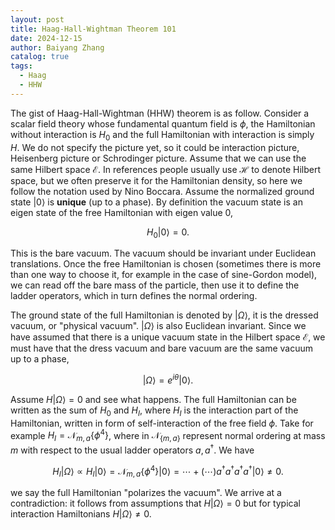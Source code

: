 ```yaml
---
layout: post
title: Haag-Hall-Wightman Theorem 101
date: 2024-12-15
author: Baiyang Zhang
catalog: true
tags:
  - Haag
  - HHW
---
```


The gist of Haag-Hall-Wightman (HHW) theorem is as follow. Consider a scalar field theory whose fundamental quantum field is $\phi$, the Hamiltonian without interaction is $H_ {0}$ and the full Hamiltonian with interaction is simply $H$. We do not specify the picture yet, so it could be interaction picture, Heisenberg picture or Schrodinger picture. Assume that we can use the same Hilbert space $\mathcal{E}$. In references people usually use $\mathcal{H}$ to denote Hilbert space, but we often preserve it for the Hamiltonian density, so here we follow the notation used by Nino Boccara. Assume the normalized ground state $\left\lvert 0 \right\rangle$ is **unique** (up to a phase). By definition the vacuum state is an eigen state of the free Hamiltonian with eigen value $0$, 

$$
H_ {0} \left\lvert 0 \right\rangle = 0.
$$

This is the bare vacuum. The vacuum should be invariant under Euclidean translations. Once the free Hamiltonian is chosen (sometimes there is more than one way to choose it, for example in the case of sine-Gordon model), we can read off the bare mass of the particle, then use it to define the ladder operators, which in turn defines the normal ordering. 

The ground state of the full Hamiltonian is denoted by $\left\lvert \Omega \right\rangle$, it is the dressed vacuum, or "physical vacuum". $\left\lvert \Omega \right\rangle$ is also Euclidean invariant. Since we have assumed that there is a unique vacuum state in the Hilbert space $\mathcal{E}$, we must have that the dress vacuum and bare vacuum are the same vacuum up to a phase, 

$$
\left\lvert \Omega \right\rangle = e^{ i\theta } \left\lvert 0 \right\rangle.
$$

Assume $H \left\lvert \Omega \right\rangle=0$ and see what happens. The full Hamiltonian can be written as the sum of $H_ {0}$ and $H_ {I}$, where $H_ {I}$
is the interaction part of the Hamiltonian, written in form of self-interaction of the free field $\phi$. Take for example $H_ {I} = \mathcal{N}_ {m,a}\left\lbrace \phi^{4} \right\rbrace$, where in $\mathcal{N}_ {\left\lbrace m,a \right\rbrace}$ represent normal ordering at mass $m$ with respect to the usual ladder operators $a, a^{\dagger}$. We have 

$$
H_ {I}\left\lvert \Omega \right\rangle \propto H_ {I} \left\lvert 0 \right\rangle = \mathcal{N}_ {m,a}\left\lbrace \phi^{4} \right\rbrace \left\lvert 0 \right\rangle =\cdots+(\cdots)a^{\dagger}a^{\dagger}a^{\dagger}a^{\dagger}\left\lvert 0 \right\rangle           \neq 0.
$$


we say the full Hamiltonian "polarizes the vacuum". We arrive at a contradiction: it follows from assumptions that $H\left\lvert \Omega \right\rangle=0$ but for typical interaction Hamiltonians $H\left\lvert \Omega \right\rangle\neq 0$. 






